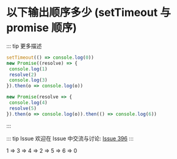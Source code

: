 # 以下输出顺序多少 (setTimeout 与 promise 顺序)

::: tip 更多描述 
 ``` js
setTimeout(() => console.log(0))
new Promise((resolve) => {
  console.log(1)
  resolve(2)
  console.log(3)
}).then(o => console.log(o))

new Promise(resolve => {
  console.log(4)
  resolve(5)
}).then(o => console.log(o)).then(() => console.log(6))
``` 
::: 

::: tip Issue 
 欢迎在 Issue 中交流与讨论: [Issue 396](https://github.com/shfshanyue/Daily-Question/issues/396) 
:::



1 => 3 => 4 => 2 => 5 => 6 => 0